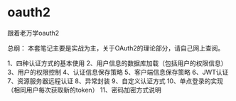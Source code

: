 # oauth2
跟着老万学oauth2


总纲：
本套笔记主要是实战为主，关于OAuth2的理论部分，请自己网上查阅。

1、四种认证方式的基本使用
2、用户信息的数据库加载（包括用户的权限信息）
3、用户的权限控制
4、认证信息保存策略
5、客户端信息保存策略
6、JWT认证
7、资源服务器远程认证
8、异常封装
9、自定义认证方式
10、单点登录的实现（相同用户每次获取新的token）
11、密码加密方式说明
